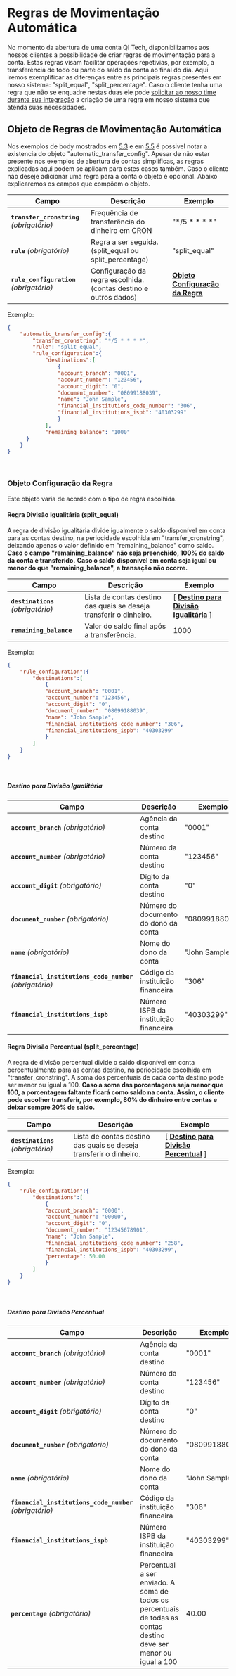 # Regras de Movimentação Automática

No momento da abertura de uma conta QI Tech, disponibilizamos aos nossos clientes
a possibilidade de criar regras de movimentação para a conta. Estas regras visam facilitar
operações repetivias, por exemplo, a transferência de todo ou parte do saldo da conta ao final do dia.
Aqui iremos exemplificar as diferenças entre as principais regras presentes em nosso sistema: 
"split_equal", "split_percentage".
Caso o cliente tenha uma regra que não se enquadre nestas duas ele pode [solicitar ao nosso time durante
 sua integração](?112) a criação de uma regra em nosso sistema que atenda suas necessidades.

## Objeto de Regras de Movimentação Automática <a name=objeto-automatic-transfer></a>

Nos exemplos de body mostrados em [5.3](?file=553) e em [5.5](?file=555) é possivel notar 
a existencia do objeto "automatic_transfer_config". Apesar de não estar presente nos exemplos de abertura
de contas simplificas, as regras explicadas aqui podem se aplicam para estes casos também.
Caso o cliente não deseje adicionar uma regra para a conta o objeto é opcional. Abaixo explicaremos os campos
que compõem o objeto.

| Campo | Descrição | Exemplo |
|---|---|---|
| **`transfer_cronstring`** *(obrigatório)* | Frequência de transferência do dinheiro em CRON | "*/5 * * * *" |
| **`rule`** *(obrigatório)* | Regra a ser seguida. (split_equal ou split_percentage) | "split_equal" |
| **`rule_configuration`** *(obrigatório)* | Configuração da regra escolhida. (contas destino e outros dados) | **[Objeto Configuração da Regra](?553#objeto-rule-configuration)** |

Exemplo:

```json
{
    "automatic_transfer_config":{
        "transfer_cronstring": "*/5 * * * *",
        "rule": "split_equal",
        "rule_configuration":{
            "destinations":[
                {
                "account_branch": "0001",
                "account_number": "123456",
                "account_digit": "0",
                "document_number": "08099188039",
                "name": "John Sample",
                "financial_institutions_code_number": "306",
                "financial_institutions_ispb": "40303299"
                }
            ],
            "remaining_balance": "1000"
      }
    }
}
```
<br>

### Objeto Configuração da Regra <a name=objeto-rule-configuration></a>

Este objeto varia de acordo com o tipo de regra escolhida.

#### Regra Divisão Igualitária (split_equal)

A regra de divisão igualitária divide igualmente o saldo disponível em conta para as contas destino, na
periocidade escolhida em "transfer_cronstring", deixando apenas o valor definido em "remaining_balance" como saldo.
**Caso o campo "remaining_balance" não seja preenchido, 100% do saldo da conta é transferido.**
**Caso o saldo disponível em conta seja igual ou menor do que "remaining_balance", a transação não ocorre.**

| Campo | Descrição | Exemplo |
|---|---|---|
| **`destinations`** *(obrigatório)* | Lista de contas destino das quais se deseja transferir o dinheiro. | [ **[Destino para Divisão Igualitária](#split-equal-destination)** ] |
| **`remaining_balance`** | Valor do saldo final após a transferência. | 1000 |

Exemplo:

```json
{
    "rule_configuration":{
        "destinations":[
            {
            "account_branch": "0001",
            "account_number": "123456",
            "account_digit": "0",
            "document_number": "08099188039",
            "name": "John Sample",
            "financial_institutions_code_number": "306",
            "financial_institutions_ispb": "40303299"
            }
        ]
    }
}
```
<br>

##### Destino para Divisão Igualitária <a name=split-equal-destination></a>

| Campo | Descrição | Exemplo |
|---|---|---|
| **`account_branch`** *(obrigatório)* | Agência da conta destino | "0001" |
| **`account_number`** *(obrigatório)* | Número da conta destino | "123456" |
| **`account_digit`** *(obrigatório)* | Dígito da conta destino | "0" |
| **`document_number`** *(obrigatório)* | Número do documento do dono da conta | "08099188039" |
| **`name`** *(obrigatório)* | Nome do dono da conta | "John Sample" |
| **`financial_institutions_code_number`** *(obrigatório)* | Código da instituição financeira | "306" |
| **`financial_institutions_ispb`** | Número ISPB da instituição financeira | "40303299" |


#### Regra Divisão Percentual (split_percentage)

A regra de divisão percentual divide o saldo disponível em conta percentualmente para as contas destino, na
periocidade escolhida em "transfer_cronstring". A soma dos percentuais de cada conta destino pode ser menor ou igual a 100.
**Caso a soma das porcentagens seja menor que 100, a porcentagem faltante ficará como saldo na conta. Assim, o cliente pode escolher
transferir, por exemplo, 80% do dinheiro entre contas e deixar sempre 20% de saldo.**

| Campo | Descrição | Exemplo |
|---|---|---|
| **`destinations`** *(obrigatório)* | Lista de contas destino das quais se deseja transferir o dinheiro. | [ **[Destino para Divisão Percentual](#split-percentage-destination)** ] |

Exemplo:

```json
{
    "rule_configuration":{
        "destinations":[
            {
            "account_branch": "0000",
            "account_number": "00000",
            "account_digit": "0",
            "document_number": "12345678901",
            "name": "John Sample",
            "financial_institutions_code_number": "258",
            "financial_institutions_ispb": "40303299",
            "percentage": 50.00
            }
        ]
    }
}
```
<br>

##### Destino para Divisão Percentual <a name=split-percentage-destination></a>

| Campo | Descrição | Exemplo |
|---|---|---|
| **`account_branch`** *(obrigatório)* | Agência da conta destino | "0001" |
| **`account_number`** *(obrigatório)* | Número da conta destino | "123456" |
| **`account_digit`** *(obrigatório)* | Dígito da conta destino | "0" |
| **`document_number`** *(obrigatório)* | Número do documento do dono da conta | "08099188039" |
| **`name`** *(obrigatório)* | Nome do dono da conta | "John Sample" |
| **`financial_institutions_code_number`** *(obrigatório)* | Código da instituição financeira | "306" |
| **`financial_institutions_ispb`** | Número ISPB da instituição financeira | "40303299" |
| **`percentage`** *(obrigatório)* | Percentual a ser enviado. A soma de todos os percentuais de todas as contas destino deve ser menor ou igual a 100 | 40.00 |
